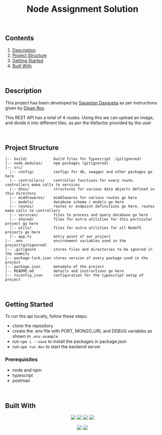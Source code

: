 <div>
  <h1 align="center">Node Assignment Solution</h1>
</div>

<br>

<div>
<h2>Contents</h2>
<ol>
  <li><a href="https://github.com/Arka2001/social-media-backend#description"> Description</a></li>
  <li><a href="https://github.com/Arka2001/social-media-backend#project-structure"> Project Structure</a></li>
  <li><a href="https://github.com/Arka2001/social-media-backend#getting-started"> Getting Started</a></li>
  <li><a href="https://github.com/Arka2001/social-media-backend#built-with-"> Built With</a></li>
</ol>
</div>

<br>

<div>
<h2>Description</h2>
<p>
  This project has been developed by <a href="https://github.com/Arka2001">Sayantan Dasgupta</a> as per instructions given by <a href="https://github.com/dipan29">Dipan Roy</a>.

  This REST API has a total of 4 routes. Using this we can upload an image, and divide it into different tiles, as per the tilefactor provided by the user

</p>
</div>

<br>

<div>
<h2>Project Structure</h2>

```
|-- build/            build files for Typescript .(gitignored)
|-- node_modules/     npm packages (gitignored)
|-- src/
  |-- config/         configs for db, swagger and other packages go here
  |-- controllers/    controller functions for every route. controllers make calls to services
  |-- dtos/           structures for various data objects defined in this directory
  |-- middlewares/    middlewares for various routes go here
  |-- models/         database schema / models go here
  |-- routes/         routes or endpoint definitions go here, routes make calls to controllers
  |-- services/       files to process and query database go here
  |-- shared/         files for extra utilities for this particular project go here
  |-- utils/          files for extra utilities for all NodeTS projects go here
  |-- app.ts          entry point of our project
|-- .env              environment variables used in the project(gitignored)
|-- .gitignore        stores files and directories to be ignored in the commits
|-- package-lock.json stores version of every package used in the project
|-- package.json      metadata of the project
|-- README.md         details and instructions go here
|-- tsconfig.json     configuration for the typescript setup of project

```

</div>

<br>

<div>
<h2>Getting Started</h2>
To run the api locally, follow these steps:
  
  - clone the repository
  - create the .env file with PORT, MONGO_URI, and DEBUG variables as shown in `.env.example`
  - run `npm i --save` to install the packages in package.json
  - run `npm run dev` to start the backend server

<h3>Prerequisites</h3>

  - node and npm
  - typescript
  - postman
</div>

<br>

<div>
<h2>Built With </h2>
<p align="center">
  <img src="https://img.shields.io/badge/TypeScript-007ACC?style=for-the-badge&logo=typescript&logoColor=white">
  <img src="https://img.shields.io/badge/ts--node-3178C6?style=for-the-badge&logo=ts-node&logoColor=white">
  <img src="https://img.shields.io/badge/Node.js-339933?style=for-the-badge&logo=nodedotjs&logoColor=white">
  <img src="https://img.shields.io/badge/Express.js-000000?style=for-the-badge&logo=express&logoColor=white">
</p>
<p align="center">
  <img src="https://img.shields.io/badge/VSCode-0078D4?style=for-the-badge&logo=visual%20studio%20code&logoColor=white">
  <img  src="https://img.shields.io/badge/Markdown-000000?style=for-the-badge&logo=markdown&logoColor=white">
</p>
</div>

<br>

